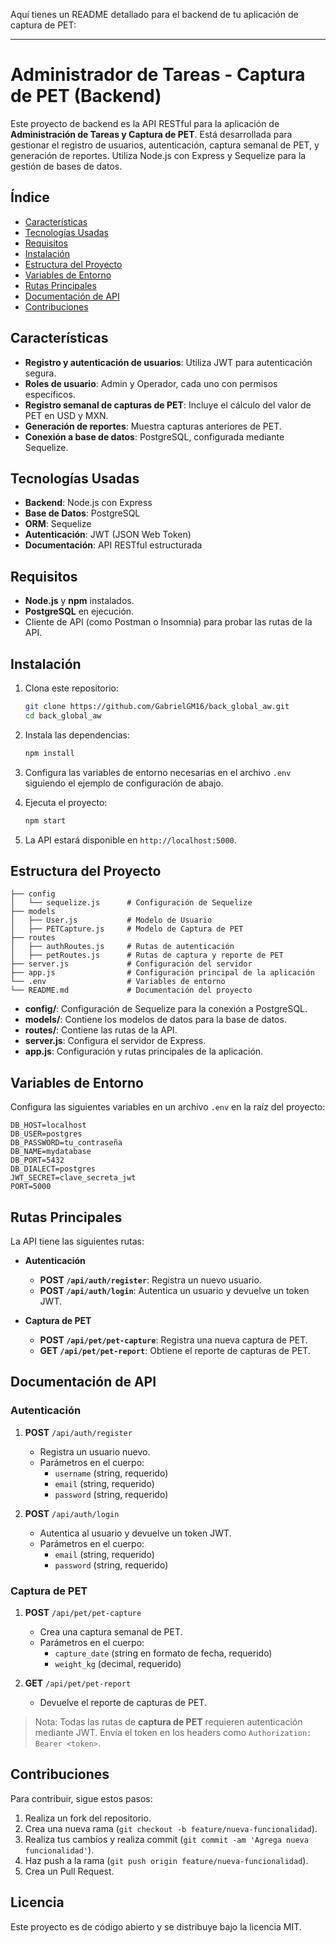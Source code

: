Aquí tienes un README detallado para el backend de tu aplicación de captura de PET:

---

# Administrador de Tareas - Captura de PET (Backend)

Este proyecto de backend es la API RESTful para la aplicación de **Administración de Tareas y Captura de PET**. Está desarrollada para gestionar el registro de usuarios, autenticación, captura semanal de PET, y generación de reportes. Utiliza Node.js con Express y Sequelize para la gestión de bases de datos.

## Índice

- [Características](#características)
- [Tecnologías Usadas](#tecnologías-usadas)
- [Requisitos](#requisitos)
- [Instalación](#instalación)
- [Estructura del Proyecto](#estructura-del-proyecto)
- [Variables de Entorno](#variables-de-entorno)
- [Rutas Principales](#rutas-principales)
- [Documentación de API](#documentación-de-api)
- [Contribuciones](#contribuciones)

## Características

- **Registro y autenticación de usuarios**: Utiliza JWT para autenticación segura.
- **Roles de usuario**: Admin y Operador, cada uno con permisos específicos.
- **Registro semanal de capturas de PET**: Incluye el cálculo del valor de PET en USD y MXN.
- **Generación de reportes**: Muestra capturas anteriores de PET.
- **Conexión a base de datos**: PostgreSQL, configurada mediante Sequelize.

## Tecnologías Usadas

- **Backend**: Node.js con Express
- **Base de Datos**: PostgreSQL
- **ORM**: Sequelize
- **Autenticación**: JWT (JSON Web Token)
- **Documentación**: API RESTful estructurada

## Requisitos

- **Node.js** y **npm** instalados.
- **PostgreSQL** en ejecución.
- Cliente de API (como Postman o Insomnia) para probar las rutas de la API.

## Instalación

1. Clona este repositorio:

   ```bash
   git clone https://github.com/GabrielGM16/back_global_aw.git
   cd back_global_aw
   ```

2. Instala las dependencias:

   ```bash
   npm install
   ```

3. Configura las variables de entorno necesarias en el archivo `.env` siguiendo el ejemplo de configuración de abajo.

4. Ejecuta el proyecto:

   ```bash
   npm start
   ```

5. La API estará disponible en `http://localhost:5000`.

## Estructura del Proyecto

```plaintext
├── config
│   └── sequelize.js      # Configuración de Sequelize
├── models
│   ├── User.js           # Modelo de Usuario
│   ├── PETCapture.js     # Modelo de Captura de PET
├── routes
│   ├── authRoutes.js     # Rutas de autenticación
│   ├── petRoutes.js      # Rutas de captura y reporte de PET
├── server.js             # Configuración del servidor
├── app.js                # Configuración principal de la aplicación
└── .env                  # Variables de entorno
└── README.md             # Documentación del proyecto
```

- **config/**: Configuración de Sequelize para la conexión a PostgreSQL.
- **models/**: Contiene los modelos de datos para la base de datos.
- **routes/**: Contiene las rutas de la API.
- **server.js**: Configura el servidor de Express.
- **app.js**: Configuración y rutas principales de la aplicación.

## Variables de Entorno

Configura las siguientes variables en un archivo `.env` en la raíz del proyecto:

```plaintext
DB_HOST=localhost
DB_USER=postgres
DB_PASSWORD=tu_contraseña
DB_NAME=mydatabase
DB_PORT=5432
DB_DIALECT=postgres
JWT_SECRET=clave_secreta_jwt
PORT=5000
```

## Rutas Principales

La API tiene las siguientes rutas:

- **Autenticación**
  - **POST `/api/auth/register`**: Registra un nuevo usuario.
  - **POST `/api/auth/login`**: Autentica un usuario y devuelve un token JWT.

- **Captura de PET**
  - **POST `/api/pet/pet-capture`**: Registra una nueva captura de PET.
  - **GET `/api/pet/pet-report`**: Obtiene el reporte de capturas de PET.

## Documentación de API

### Autenticación

1. **POST** `/api/auth/register`
   - Registra un usuario nuevo.
   - Parámetros en el cuerpo:
     - `username` (string, requerido)
     - `email` (string, requerido)
     - `password` (string, requerido)

2. **POST** `/api/auth/login`
   - Autentica al usuario y devuelve un token JWT.
   - Parámetros en el cuerpo:
     - `email` (string, requerido)
     - `password` (string, requerido)

### Captura de PET

1. **POST** `/api/pet/pet-capture`
   - Crea una captura semanal de PET.
   - Parámetros en el cuerpo:
     - `capture_date` (string en formato de fecha, requerido)
     - `weight_kg` (decimal, requerido)

2. **GET** `/api/pet/pet-report`
   - Devuelve el reporte de capturas de PET.

> Nota: Todas las rutas de **captura de PET** requieren autenticación mediante JWT. Envía el token en los headers como `Authorization: Bearer <token>`.

## Contribuciones

Para contribuir, sigue estos pasos:

1. Realiza un fork del repositorio.
2. Crea una nueva rama (`git checkout -b feature/nueva-funcionalidad`).
3. Realiza tus cambios y realiza commit (`git commit -am 'Agrega nueva funcionalidad'`).
4. Haz push a la rama (`git push origin feature/nueva-funcionalidad`).
5. Crea un Pull Request.

## Licencia

Este proyecto es de código abierto y se distribuye bajo la licencia MIT.

